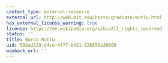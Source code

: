 ```yaml
---
content_type: external-resource
external_url: http://web.mit.edu/hasts/graduate/mutlu.html
has_external_license_warning: true
license: https://en.wikipedia.org/wiki/All_rights_reserved
status: ''
title: Burcu Mutlu
uid: 592ad329-d4ce-4f77-b431-82b556a30666
wayback_url: ''
---
```

